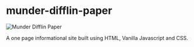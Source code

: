 # munder-difflin-paper
![Munder Difflin Paper](https://i.imgur.com/dzTafz0.png)


A one page informational site built using HTML, Vanilla Javascript and CSS.

